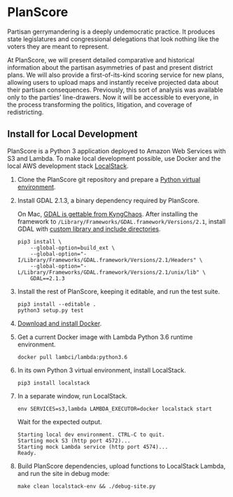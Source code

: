 # PlanScore

Partisan gerrymandering is a deeply undemocratic practice. It produces state
legislatures and congressional delegations that look nothing like the voters
they are meant to represent.

At PlanScore, we will present detailed comparative and historical information
about the partisan asymmetries of past and present district plans. We will also
provide a first-of-its-kind scoring service for new plans, allowing users to
upload maps and instantly receive projected data about their partisan
consequences. Previously, this sort of analysis was available only to the
parties’ line-drawers. Now it will be accessible to everyone, in the process
transforming the politics, litigation, and coverage of redistricting.

Install for Local Development
---

PlanScore is a Python 3 application deployed to Amazon Web Services with S3 and
Lambda. To make local development possible, use Docker and the local AWS
development stack [LocalStack](https://github.com/localstack/localstack).

1.  Clone the PlanScore git repository and prepare a
    [Python virtual environment](http://docs.python-guide.org/en/latest/dev/virtualenvs/#virtualenv).

2.  Install GDAL 2.1.3, a binary dependency required by PlanScore.
    
    On Mac, [GDAL is gettable from KyngChaos](http://www.kyngchaos.com/software:frameworks).
    After installing the framework to `/Library/Frameworks/GDAL.framework/Versions/2.1`,
    install GDAL with [custom library and include directories](https://stackoverflow.com/questions/18783390/python-pip-specify-a-library-directory-and-an-include-directory).

        pip3 install \
            --global-option=build_ext \
            --global-option="-I/Library/Frameworks/GDAL.framework/Versions/2.1/Headers" \
            --global-option="-L/Library/Frameworks/GDAL.framework/Versions/2.1/unix/lib" \
            GDAL==2.1.3
    
3.  Install the rest of PlanScore, keeping it editable, and run the test suite.
    
        pip3 install --editable .
        python3 setup.py test
    
4.  [Download and install Docker](https://docs.docker.com/engine/installation/).
    
5.  Get a current Docker image with Lambda Python 3.6 runtime environment.
    
        docker pull lambci/lambda:python3.6
    
6.  In its own Python 3 virtual environment, install LocalStack.
    
        pip3 install localstack
    
7.  In a separate window, run LocalStack.
    
        env SERVICES=s3,lambda LAMBDA_EXECUTOR=docker localstack start
    
    Wait for the expected output.
    
        Starting local dev environment. CTRL-C to quit.
        Starting mock S3 (http port 4572)...
        Starting mock Lambda service (http port 4574)...
        Ready.
    
8.  Build PlanScore dependencies, upload functions to LocalStack Lambda,
    and run the site in debug mode:
    
        make clean localstack-env && ./debug-site.py
